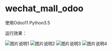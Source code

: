# wechat_mall_odoo
使用Odoo11
Python3.5


运行效果：

![图片说明1](https://github.com/ScottAI/wechat_mall_odoo/blob/master/pic/%E5%9F%BA%E6%9C%AC%E8%AE%BE%E7%BD%AE.png)
![图片说明2](https://github.com/ScottAI/wechat_mall_odoo/blob/master/pic/%E6%A8%AA%E5%B9%85.png)
![图片说明3](https://github.com/ScottAI/wechat_mall_odoo/blob/master/pic/%E7%94%A8%E6%88%B7%E7%AE%A1%E7%90%86.png)
![图片说明4](https://github.com/ScottAI/wechat_mall_odoo/blob/master/pic/%E5%95%86%E5%93%81%E4%BF%A1%E6%81%AF.png)
